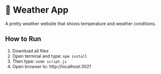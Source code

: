 # 🌸 Weather App

A pretty weather website that shows temperature and weather conditions.

## How to Run
1. Download all files
2. Open terminal and type: `npm install`
3. Then type: `node script.js`
4. Open browser to: http://localhost:3021
